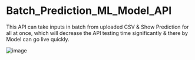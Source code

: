 # Batch_Prediction_ML_Model_API

This API can take inputs in batch from uploaded CSV &amp; Show Prediction for all at once, which will decrease the API testing time significantly &amp; there by Model can go live quickly.

![image](https://user-images.githubusercontent.com/111352127/218657069-c789c3d3-a4dd-4d3a-b9eb-a7645bae7912.png)

